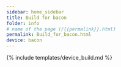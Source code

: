 ```yaml
---
sidebar: home_sidebar
title: Build for bacon
folder: info
# name of the page (/{{permalink}}.html)
permalink: Build_for_bacon.html
device: bacon
---
```

{% include templates/device_build.md %}
